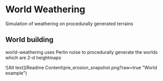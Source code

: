 # World Weathering

Simulation of weathering on procedurally generated terrains

## World building

world-weathering uses Perlin noise to procedurally generate the worlds which are 2-d heightmaps

![Alt text](Readme Content\pre_erosion_snapshot.png?raw=true "World example")

